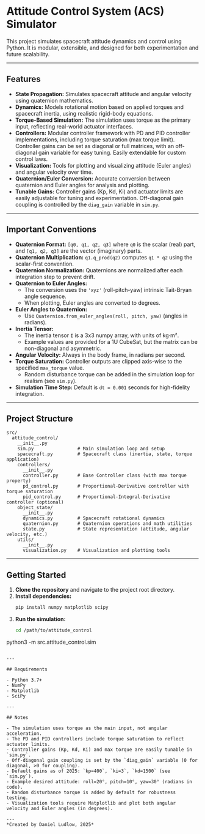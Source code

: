 # Attitude Control System (ACS) Simulator

This project simulates spacecraft attitude dynamics and control using Python. It is modular, extensible, and designed for both experimentation and future scalability.

---

## Features

- **State Propagation:** Simulates spacecraft attitude and angular velocity using quaternion mathematics.
- **Dynamics:** Models rotational motion based on applied torques and spacecraft inertia, using realistic rigid-body equations.
- **Torque-Based Simulation:** The simulation uses torque as the primary input, reflecting real-world actuator interfaces.
- **Controllers:** Modular controller framework with PD and PID controller implementations, including torque saturation (max torque limit). Controller gains can be set as diagonal or full matrices, with an off-diagonal gain variable for easy tuning. Easily extendable for custom control laws.
- **Visualization:** Tools for plotting and visualizing attitude (Euler angles) and angular velocity over time.
- **Quaternion/Euler Conversion:** Accurate conversion between quaternion and Euler angles for analysis and plotting.
- **Tunable Gains:** Controller gains (Kp, Kd, Ki) and actuator limits are easily adjustable for tuning and experimentation. Off-diagonal gain coupling is controlled by the `diag_gain` variable in `sim.py`.

---

## Important Conventions

- **Quaternion Format:** `[q0, q1, q2, q3]` where `q0` is the scalar (real) part, and `[q1, q2, q3]` are the vector (imaginary) parts.
- **Quaternion Multiplication:** `q1.q_prod(q2)` computes `q1 * q2` using the scalar-first convention.
- **Quaternion Normalization:** Quaternions are normalized after each integration step to prevent drift.
- **Quaternion to Euler Angles:**
  - The conversion uses the `'xyz'` (roll-pitch-yaw) intrinsic Tait-Bryan angle sequence.
  - When plotting, Euler angles are converted to degrees.
- **Euler Angles to Quaternion:**
  - Use `Quaternion.from_euler_angles(roll, pitch, yaw)` (angles in radians).
- **Inertia Tensor:**
  - The inertia tensor `I` is a 3x3 numpy array, with units of kg·m².
  - Example values are provided for a 1U CubeSat, but the matrix can be non-diagonal and asymmetric.
- **Angular Velocity:** Always in the body frame, in radians per second.
- **Torque Saturation:** Controller outputs are clipped axis-wise to the specified `max_torque` value.
  - Random disturbance torque can be added in the simulation loop for realism (see `sim.py`).
- **Simulation Time Step:** Default is `dt = 0.001` seconds for high-fidelity integration.

---

## Project Structure

```
src/
  attitude_control/
    __init__.py
    sim.py                # Main simulation loop and setup
    spacecraft.py         # Spacecraft class (inertia, state, torque application)
    controllers/
      __init__.py
      controller.py       # Base Controller class (with max torque property)
      pd_control.py       # Proportional-Derivative controller with torque saturation
      pid_control.py      # Proportional-Integral-Derivative controller (optional)
    object_state/
      __init__.py
      dynamics.py         # Spacecraft rotational dynamics
      quaternion.py       # Quaternion operations and math utilities
      state.py            # State representation (attitude, angular velocity, etc.)
    utils/
      __init__.py
      visualization.py    # Visualization and plotting tools
```

---

## Getting Started

1. **Clone the repository** and navigate to the project root directory.
2. **Install dependencies:**
   ```bash
   pip install numpy matplotlib scipy
   ```
3. **Run the simulation:**
   ```bash
   cd /path/to/attitude_control
  python3 -m src.attitude_control.sim
   ```

---

## Requirements

- Python 3.7+
- NumPy
- Matplotlib
- SciPy

---

## Notes

- The simulation uses torque as the main input, not angular acceleration.
- The PD and PID controllers include torque saturation to reflect actuator limits.
- Controller gains (Kp, Kd, Ki) and max torque are easily tunable in `sim.py`.
  - Off-diagonal gain coupling is set by the `diag_gain` variable (0 for diagonal, >0 for coupling).
  - Default gains as of 2025: `kp=400`, `ki=3`, `kd=1500` (see `sim.py`).
  - Example desired attitude: roll=20°, pitch=10°, yaw=30° (radians in code).
  - Random disturbance torque is added by default for robustness testing.
- Visualization tools require Matplotlib and plot both angular velocity and Euler angles (in degrees).

---
*Created by Daniel Ludlow, 2025*
